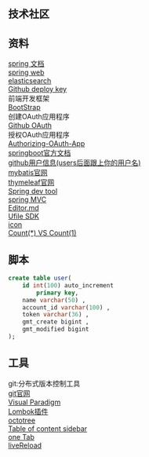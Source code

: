 ##  技术社区 


##  资料 
[spring 文档](https://spring.io/guides)  
[spring web](https://spring.io/guides/gs/serving-web-content/)  
[elasticsearch](https://elasticsearch.cn/explore)  
[Github deploy key](https://developer.github.com/v3/guides/managing-deploy-keys/#deploy-keys)  
前端开发框架  
[BootStrap](https://v3.bootcss.com/getting-started/)  
创建OAuth应用程序  
[Github OAuth](https://developer.github.com/apps/building-oauth-apps/creating-an-oauth-app/)  
授权OAuth应用程序  
[Authorizing-OAuth-App](https://developer.github.com/apps/building-oauth-apps/authorizing-oauth-apps/#web-application-flow)  
[springboot官方文档](https://docs.spring.io/spring-boot/docs/2.0.0.RC1/reference/htmlsingle/#boot-features-embedded-database-support)  
[github用户信息(users后面跟上你的用户名)](https://api.github.com/users/)  
[mybatis官网](https://mybatis.org/mybatis-3/)  
[thymeleaf官网](https://www.thymeleaf.org/doc/tutorials/3.0/usingthymeleaf.html#setting-attribute-values)  
[Spring dev tool](https://docs.spring.io/spring-boot/docs/2.0.0.RC1/reference/htmlsingle/#using-boot-devtools)  
[spring MVC](https://docs.spring.io/spring/docs/5.0.3.RELEASE/spring-framework-reference/web.html#mvc-handlermapping-interceptor)  
[Editor.md](http://editor.md.ipandao.com/)  
[Ufile SDK](https://github.com/ucloud/ufile-sdk-java)  
[icon](https://www.iconfont.cn/)  
[Count(*) VS Count(1)](https://mp.weixin.qq.com/s/Rwpke4BHu7Fz7KOpE2d3Lw)

##  脚本 
```sql
create table user(
	id int(100) auto_increment
		primary key,
	name varchar(50) ,
	account_id varchar(100) ,
	token varchar(36) ,
	gmt_create bigint ,
	gmt_modified bigint 
);
```

##  工具 
git:分布式版本控制工具   
[git官网](https://git-scm.com/)    
[Visual Paradigm](https://www.visual-paradigm.com/cn/)   
[Lombok插件](https://projectlombok.org/)    
[octotree](https://www.octotree.io)   
[Table of content sidebar](https://chrome.google.com/webstore/detail/table-of-contents-sidebar/ohohkfheangmbedkgechjkmbepeikkej)   
[one Tab](https://chrome.google.com/webstore/detail/onetab/chphlpgkkbolifaimnlloiipkdnihall)   
[liveReload](https://chrome.google.com/webstore/detail/livereload/jnihajbhpnppcggbcgedagnkighmdlei/related)   
